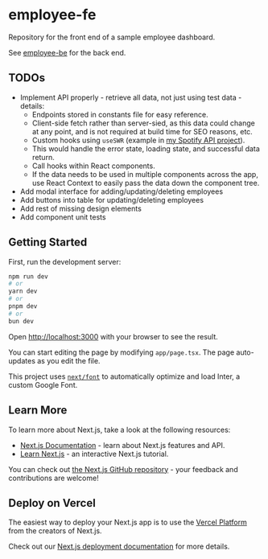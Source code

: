 # employee-fe

Repository for the front end of a sample employee dashboard.

See [employee-be](https://github.com/grims-dev/employee-be) for the back end.

## TODOs

- Implement API properly - retrieve all data, not just using test data - details:
    - Endpoints stored in constants file for easy reference.
    - Client-side fetch rather than server-sied, as this data could change at any point, and is not required at build time for SEO reasons, etc.
    - Custom hooks using `useSWR` (example in [my Spotify API project](https://github.com/grims-dev/spotify-stats/blob/main/hooks/useGetPlaylist.ts)).
    - This would handle the error state, loading state, and successful data return.
    - Call hooks within React components.
    - If the data needs to be used in multiple components across the app, use React Context to easily pass the data down the component tree.
- Add modal interface for adding/updating/deleting employees
- Add buttons into table for updating/deleting employees
- Add rest of missing design elements
- Add component unit tests

## Getting Started

First, run the development server:

```bash
npm run dev
# or
yarn dev
# or
pnpm dev
# or
bun dev
```

Open [http://localhost:3000](http://localhost:3000) with your browser to see the result.

You can start editing the page by modifying `app/page.tsx`. The page auto-updates as you edit the file.

This project uses [`next/font`](https://nextjs.org/docs/basic-features/font-optimization) to automatically optimize and load Inter, a custom Google Font.

## Learn More

To learn more about Next.js, take a look at the following resources:

- [Next.js Documentation](https://nextjs.org/docs) - learn about Next.js features and API.
- [Learn Next.js](https://nextjs.org/learn) - an interactive Next.js tutorial.

You can check out [the Next.js GitHub repository](https://github.com/vercel/next.js/) - your feedback and contributions are welcome!

## Deploy on Vercel

The easiest way to deploy your Next.js app is to use the [Vercel Platform](https://vercel.com/new?utm_medium=default-template&filter=next.js&utm_source=create-next-app&utm_campaign=create-next-app-readme) from the creators of Next.js.

Check out our [Next.js deployment documentation](https://nextjs.org/docs/deployment) for more details.
